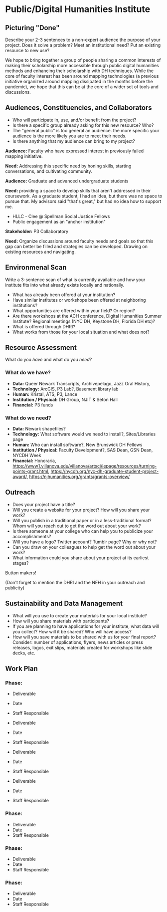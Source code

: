 # Public/Digital Humanities Institute 
<!-- Do you have a name for your institute? -->

## Picturing "Done" 

Describe your 2-3 sentences to a non-expert audience the purpose of your project. Does it solve a problem? Meet an institutional need? Put an existing resource to new use?

We hope to bring together a group of people sharing a common interests of making their scholarship more accessible through public digital humanities methods and enhancing their scholarship with DH techniques.  While the core of faculty interest has been around mapping technologies (a previous initiative organized around mapping dissipated in the months before the pandemic), we hope that this can be at the core of a wider set of tools and discussions.

## Audiences, Constituencies, and Collaborators

- Who will participate in, use, and/or benefit from the project?
- Is there a specific group already asking for this new resource? Who?
- The "general public" is too general an audience. the more specific your audience is the more likely you are to meet their needs.
- Is there anything that my audience can bring to my project?

**Audience:** Faculty who have expressed interest in previously failed mapping initiative. 

**Need:** Addressing this specific need by honing skills, starting conversations, and cultivating community.

**Audience:**  Graduate and advanced undergraduate students

**Need:** providing a space to develop skills that aren't addressed in their coursework.  As a graduate student, I had an idea, but there was no space to pursue that.  My advisors said "that's great," but had no idea how to support me. 
- HLLC - Clee @ Spellman Social Justice Fellows
- Public engagement as an "anchor institution"


**Stakeholder:**  P3 Collaboratory

**Need:** Organize discussions around faculty needs and goals so that this gap can better be filled and strategies can be developed. Drawing on existing resources and navigating.

## Environmenal Scan
Write a 3-sentence scan of what is currently available and how your institute fits into what already exists locally and nationally.  
- What has already been offered at your institution? 
- Have similar institutes or workshops been offered at neighboring institutions? 
- What opportunities are offered within your field? Or region? 
- Are there workshops at the ACH conference, Digital Humanities Summer Institute? Regional meetings (NYC DH, Keystone DH, Florida DH etc)? 
- What is offered through DHRI? 
- What works from those for your local situation and what does not? 

## Resource Assessment

What do you *have* and what do you *need*? 

### What do we have?

- **Data:** Queer Newark Transcripts, Archivepelago, Jazz Oral History, 
- **Technology:** ArcGIS, P3 Lab?, Basement library lab
- **Human:** Krista!, ATS, P3, Lance
- **Institution / Physical:** DH Group, NJIT & Seton Hall
- **Financial:** P3 funds

### What do we need?

- **Data:** Newark shapefiles?
- **Technology:** What software would we need to install?, Sites/Libraries page
- **Human:** Who can install software?, New Brunswick DH Fellows
- **Institution / Physical:** Faculty Development?, SAS Dean, GSN Dean, NYCDH Week
- **Financial:** Honoraria, https://www1.villanova.edu/villanova/artsci/lepage/resources/turning-points-grant.html, https://nycdh.org/nyc-dh-graduate-student-project-award/, https://njhumanities.org/grants/grants-overview/


## Outreach
- Does your project have a title?
- Will you create a website for your project?
How will you share your work?
- Will you publish in a traditional paper or in a less-traditional format?
Whom will you reach out to get the word out about your work?
- Is there someone at your college who can help you to publicize your accomplishments?
- Will you have a logo? Twitter account? Tumblr page? Why or why not?
- Can you draw on your colleagues to help get the word out about your work?
- What information could you share about your project at its earliest stages?

Button makers!

(Don't forget to mention the DHRI and the NEH in your outreach and publicity)  

## Sustainability and Data Management

- What will you use to create your materials for your local institute? 
- How will you share materials with participants? 
- If you are planning to have applications for your institute, what data will you collect? How will it be shared? Who will have access? 
- How will you save materials to be shared with us for your final report? Consider: number of applications, flyers, news articles or press releases, logos, exit slips, materials created for workshops like slide decks, etc. 


## Work Plan

### Phase:
- Deliverable
- Date
- Staff Responsible  

- Deliverable
- Date
- Staff Responsible 

- Deliverable
- Date
- Staff Responsible 

- Deliverable
- Date
- Staff Responsible 


### Phase:
- Deliverable
- Date
- Staff Responsible 

### Phase:
- Deliverable
- Date
- Staff Responsible 

### Phase:
- Deliverable
- Date
- Staff Responsible 